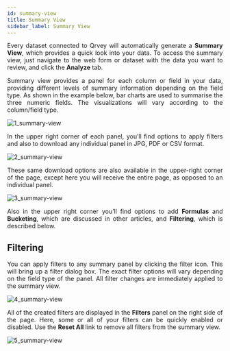 ```yaml
---
id: summary-view
title: Summary View
sidebar_label: Summary View
---
```


<div style="text-align: justify">

Every dataset connected to Qrvey will automatically generate a **Summary View**, which provides a quick look into your data. To access the summary view, just navigate to the web form or dataset with the data you want to review, and click the **Analyze** tab.

Summary view provides a panel for each column or field in your data, providing different levels of summary information depending on the field type. As shown in the example below, bar charts are used to summarise the three numeric fields. The visualizations will vary according to the column/field type. 

![1_summary-view](https://s3.amazonaws.com/cdn.qrvey.com/documentation_assets/ui-docs/dataviews/3.4.3.5_summary-view/1_summary-view.png#thumbnail)

In the upper right corner of each panel, you’ll find options to apply filters and also to download any individual panel in JPG, PDF or CSV format.

![2_summary-view](https://s3.amazonaws.com/cdn.qrvey.com/documentation_assets/ui-docs/dataviews/3.4.3.5_summary-view/2_summary-view.png#thumbnail-60)

These same download options are also available in the upper-right corner of the page, except here you will receive the entire page, as opposed to an individual panel.

![3_summary-view](https://s3.amazonaws.com/cdn.qrvey.com/documentation_assets/ui-docs/dataviews/3.4.3.5_summary-view/3_summary-view.png#thumbnail-60)

Also in the upper right corner you’ll find options to add **Formulas** and **Bucketing**, which are discussed in other articles, and **Filtering**, which is described below.

## Filtering
You can apply filters to any summary panel by clicking the filter icon. This will bring up a filter dialog box. The exact filter options will vary depending on the field type of the panel. All filter changes are immediately applied to the summary view.

![4_summary-view](https://s3.amazonaws.com/cdn.qrvey.com/documentation_assets/ui-docs/dataviews/3.4.3.5_summary-view/4_summary-view.png#thumbnail)

All of the created filters are displayed in the **Filters** panel on the right side of the page. Here, some or all of your filters can be quickly enabled or disabled. Use the **Reset All** link to remove all filters from the summary view.

![5_summary-view](https://s3.amazonaws.com/cdn.qrvey.com/documentation_assets/ui-docs/dataviews/3.4.3.5_summary-view/5_summary-view.png#thumbnail-40)
